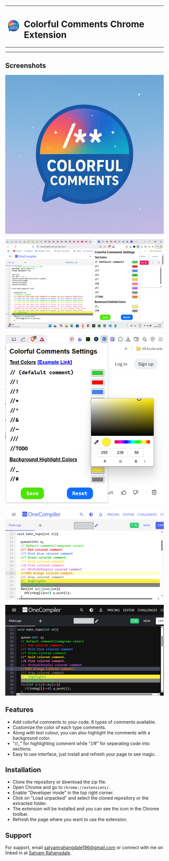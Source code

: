 <!-- ![Logo](colorful_comments_logo_128-removebg.png)
# Colorful Comments Chrome Extension
A Chrome extension that allows you to add colorful comments to online code editors like onecompiler.com etc. It enhances the readability of your code by allowing you to customize the color of comments. -->

<table>
  <tr>
    <td><img src="assets/colorful_comments_logo_128-removebg.png" width="50"/></td>
    <td><h1 style="marginLeft: 10;">Colorful Comments Chrome Extension</h1></td>
  </tr>
</table>
<hr>

## Screenshots

![App Screenshot](/assets/colorful_comments_logo.png)

![App Screenshot](/assets/popup.png)

![App Screenshot](/assets/popup_2.png)

![App Screenshot](/assets/example_light.png)

![App Screenshot](/assets/example_dark.png)

## Features

- Add colorful comments to your code, 6 types of comments available.
- Customize the color of each type comments.
- Along with text colour, you can also highlight the comments with a background color.
- "//_" for highlighting comment while "//#" for seperating code into sections.
- Easy to use interface, just install and refresh your page to see magic.

## Installation
- Clone the repository or download the zip file.
- Open Chrome and go to `chrome://extensions/`.
- Enable "Developer mode" in the top right corner.
- Click on "Load unpacked" and select the cloned repository or the extracted folder.
- The extension will be installed and you can see the icon in the Chrome toolbar.
- Refresh the page where you want to use the extension.

## Support

For support, email satyamrahangdale196@gmail.com or connect with me on linked in at [Satyam Rahangdale](www.linkedin.com/in/satyam-rahangdale).